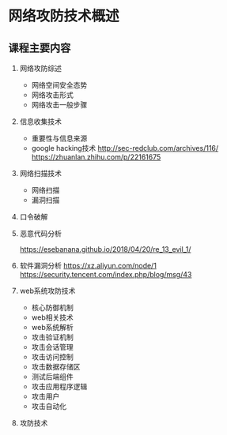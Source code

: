 # 网络攻防技术概述

## 课程主要内容

1. 网络攻防综述
   - 网络空间安全态势
   - 网络攻击形式
   - 网络攻击一般步骤
2. 信息收集技术
   - 重要性与信息来源
   - google hacking技术
     http://sec-redclub.com/archives/116/
     https://zhuanlan.zhihu.com/p/22161675
     
3. 网络扫描技术
   - 网络扫描
   - 漏洞扫描
4. 口令破解

5. 恶意代码分析
   
   https://esebanana.github.io/2018/04/20/re_13_evil_1/
6. 软件漏洞分析
   https://xz.aliyun.com/node/1
   https://security.tencent.com/index.php/blog/msg/43
   
7. web系统攻防技术
   - 核心防御机制
   - web相关技术
   - web系统解析
   - 攻击验证机制
   - 攻击会话管理
   - 攻击访问控制
   - 攻击数据存储区
   - 测试后端组件
   - 攻击应用程序逻辑
   - 攻击用户
   - 攻击自动化
8. 攻防技术
